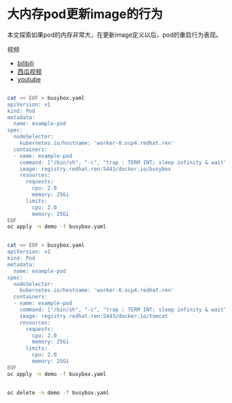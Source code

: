 # 大内存pod更新image的行为

本文探索如果pod的内存非常大，在更新image定义以后，pod的重启行为表现。

视频
- [bilibili](https://www.bilibili.com/video/BV1Fh411o7Hu/)
- [西瓜视频](https://www.ixigua.com/6863368785391419912/)
- [youtube](https://youtu.be/NjC0OgDuDxg)

```bash

cat << EOF > busybox.yaml 
apiVersion: v1
kind: Pod
metadata:
  name: example-pod
spec:
  nodeSelector:
    kubernetes.io/hostname: 'worker-0.ocp4.redhat.ren'
  containers:
  - name: example-pod
    command: ["/bin/sh", "-c", "trap : TERM INT; sleep infinity & wait"]
    image: registry.redhat.ren:5443/docker.io/busybox
    resources:
      requests:
        cpu: 2.0
        memory: 25Gi
      limits:
        cpu: 2.0
        memory: 25Gi
EOF
oc apply -n demo -f busybox.yaml 


cat << EOF > busybox.yaml 
apiVersion: v1
kind: Pod
metadata:
  name: example-pod
spec:
  nodeSelector:
    kubernetes.io/hostname: 'worker-0.ocp4.redhat.ren'
  containers:
  - name: example-pod
    command: ["/bin/sh", "-c", "trap : TERM INT; sleep infinity & wait"]
    image: registry.redhat.ren:5443/docker.io/tomcat
    resources:
      requests:
        cpu: 2.0
        memory: 25Gi
      limits:
        cpu: 2.0
        memory: 25Gi
EOF
oc apply -n demo -f busybox.yaml 


oc delete -n demo -f busybox.yaml 

```

